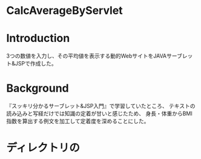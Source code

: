# CalcAverageByServlet

# Introduction
3つの数値を入力し、その平均値を表示する動的WebサイトをJAVAサーブレット&JSPで作成した。

# Background
『スッキリ分かるサーブレット&JSP入門』で学習していたところ、
テキストの読み込みと写経だけでは知識の定着が甘いと感じたため、
身長・体重からBMI指数を算出する例文を加工して定着度を深めることにした。

# ディレクトリの
